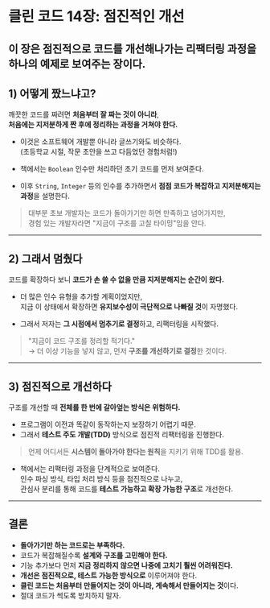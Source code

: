 # 클린 코드 14장: 점진적인 개선

이 장은 **점진적으로 코드를 개선해나가는 리팩터링 과정**을 하나의 예제로 보여주는 장이다.  
---

## 1) 어떻게 짰느냐고?

깨끗한 코드를 짜려면 **처음부터 잘 짜는 것이 아니라**,  
**처음에는 지저분하게 짠 후에 정리하는 과정을 거쳐야 한다.**

- 이것은 소프트웨어 개발뿐 아니라 글쓰기와도 비슷하다.  
  (초등학교 시절, 작문 초안을 쓰고 다듬었던 경험처럼!)

- 책에서는 `Boolean` 인수만 처리하던 초기 코드를 먼저 보여준다.  
- 이후 `String`, `Integer` 등의 인수를 추가하면서 **점점 코드가 복잡하고 지저분해지는 과정**을 설명한다.

> 대부분 초보 개발자는 코드가 돌아가기만 하면 만족하고 넘어가지만,  
> 경험 있는 개발자라면 "지금이 구조를 고칠 타이밍"임을 안다.

---

## 2) 그래서 멈췄다

코드를 확장하다 보니 **코드가 손 쓸 수 없을 만큼 지저분해지는 순간이 왔다.**

- 더 많은 인수 유형을 추가할 계획이었지만,  
  지금 이 상태에서 확장하면 **유지보수성이 극단적으로 나빠질 것**이 자명했다.

- 그래서 저자는 **그 시점에서 멈추기로 결정**하고, 리팩터링을 시작했다.

> "지금이 코드 구조를 정리할 적기다."  
> → 더 이상 기능을 넣지 않고, 먼저 **구조를 개선하기로 결정**한 것이다.

---

## 3) 점진적으로 개선하다

구조를 개선할 때 **전체를 한 번에 갈아엎는 방식은 위험하다.**

- 프로그램이 이전과 똑같이 동작하는지 보장하기 어렵기 때문.
- 그래서 **테스트 주도 개발(TDD)** 방식으로 점진적 리팩터링을 진행한다.

> 언제 어디서든 **시스템이 돌아가야 한다는 원칙**을 지키기 위해 TDD를 활용.

- 책에서는 리팩터링 과정을 단계적으로 보여준다.  
  인수 파싱 방식, 타입 처리 방식 등을 점진적으로 나누고,  
  관심사 분리를 통해 코드를 **테스트 가능하고 확장 가능한 구조**로 개선한다.

---

## 결론

- **돌아가기만 하는 코드로는 부족하다.**
- 코드가 복잡해질수록 **설계와 구조를 고민해야 한다.**
- 기능 추가보다 먼저 **지금 정리하지 않으면 나중에 고치기 훨씬 어려워진다.**
- **개선은 점진적으로, 테스트 가능한 방식으로** 이루어져야 한다.
- **클린 코드는 처음부터 만들어지는 것이 아니라, 계속해서 만들어지는 것**이다.
- 절대 코드가 썩도록 방치하지 말자.

